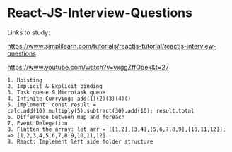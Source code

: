# React-JS-Interview-Questions


Links to study:

https://www.simplilearn.com/tutorials/reactjs-tutorial/reactjs-interview-questions

https://www.youtube.com/watch?v=vxggZffOqek&t=27


```
1. Hoisting
2. Implicit & Explicit binding
3. Task queue & Microtask queue
4. Infinite Currying: add(1)(2)(3)(4)()
5. Implement: const result = calc.add(10).multiply(5).subtract(30).add(10); result.total
6. Difference between map and foreach
7. Event Delegation
8. Flatten the array: let arr = [[1,2],[3,4],[5,6,7,8,9],[10,11,12]]; => [1,2,3,4,5,6,7,8,9,10,11,12]
8. React: Implement left side folder structure
```
